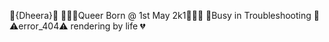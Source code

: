 🍁{Dheera}🍁
🏳️‍🌈🎂Queer Born @ 1st May 2k1🎂🏳️‍🌈
😬Busy in Troubleshooting 🥴 ⚠️error_404⚠️ rendering by life 💔
